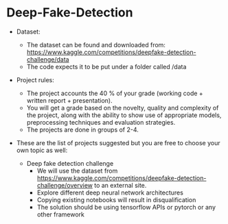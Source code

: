 # Deep-Fake-Detection

- Dataset:

  - The dataset can be found and downloaded from: https://www.kaggle.com/competitions/deepfake-detection-challenge/data
  - The code expects it to be put under a folder called /data

- Project rules:

  - The project accounts the 40 % of your grade (working code + written report + presentation).
  - You will get a grade based on the novelty, quality and complexity of the project, along with the ability to show use of appropriate models, preprocessing techniques and evaluation strategies.
  - The projects are done in groups of 2-4.


- These are the list of projects suggested but you are free to choose your own topic as well:
  - Deep fake detection challenge
    - We will use the dataset from https://www.kaggle.com/competitions/deepfake-detection-challenge/overview to an external site.
    - Explore different deep neural network architectures
    - Copying existing notebooks will result in disqualification
    - The solution should be using tensorflow APIs or pytorch or any other framework
